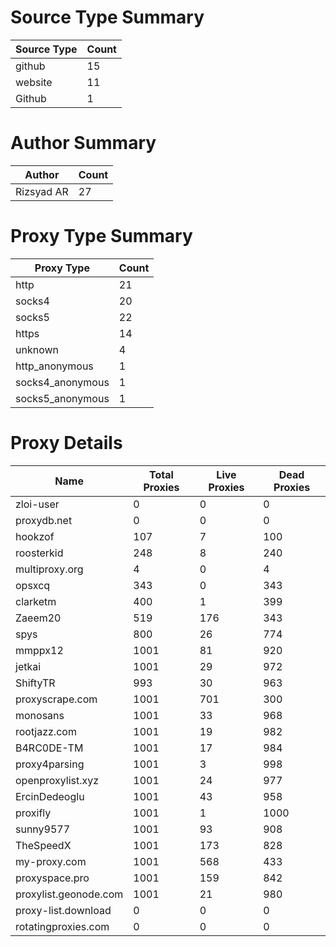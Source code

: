 # Source Type Summary

| Source Type | Count |
|-------------|-------|
| github | 15 |
| website | 11 |
| Github | 1 |


# Author Summary

| Author | Count |
|--------|-------|
| Rizsyad AR | 27 |


# Proxy Type Summary

| Proxy Type | Count |
|------------|-------|
| http | 21 |
| socks4 | 20 |
| socks5 | 22 |
| https | 14 |
| unknown | 4 |
| http_anonymous | 1 |
| socks4_anonymous | 1 |
| socks5_anonymous | 1 |


# Proxy Details

| Name | Total Proxies | Live Proxies | Dead Proxies |
|------|---------------|--------------|---------------|
| zloi-user | 0 | 0 | 0 |
| proxydb.net | 0 | 0 | 0 |
| hookzof | 107 | 7 | 100 |
| roosterkid | 248 | 8 | 240 |
| multiproxy.org | 4 | 0 | 4 |
| opsxcq | 343 | 0 | 343 |
| clarketm | 400 | 1 | 399 |
| Zaeem20 | 519 | 176 | 343 |
| spys | 800 | 26 | 774 |
| mmppx12 | 1001 | 81 | 920 |
| jetkai | 1001 | 29 | 972 |
| ShiftyTR | 993 | 30 | 963 |
| proxyscrape.com | 1001 | 701 | 300 |
| monosans | 1001 | 33 | 968 |
| rootjazz.com | 1001 | 19 | 982 |
| B4RC0DE-TM | 1001 | 17 | 984 |
| proxy4parsing | 1001 | 3 | 998 |
| openproxylist.xyz | 1001 | 24 | 977 |
| ErcinDedeoglu | 1001 | 43 | 958 |
| proxifly | 1001 | 1 | 1000 |
| sunny9577 | 1001 | 93 | 908 |
| TheSpeedX | 1001 | 173 | 828 |
| my-proxy.com | 1001 | 568 | 433 |
| proxyspace.pro | 1001 | 159 | 842 |
| proxylist.geonode.com | 1001 | 21 | 980 |
| proxy-list.download | 0 | 0 | 0 |
| rotatingproxies.com | 0 | 0 | 0 |
